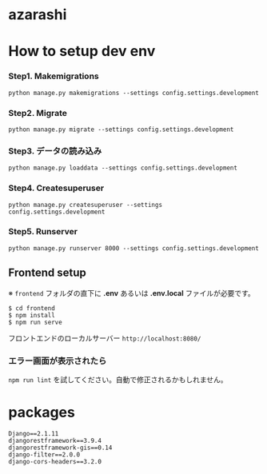 # azarashi


# How to setup dev env 
### Step1. Makemigrations
`python manage.py makemigrations --settings config.settings.development`
### Step2. Migrate
`python manage.py migrate --settings config.settings.development`

### Step3. データの読み込み
`python manage.py loaddata --settings config.settings.development`

### Step4. Createsuperuser
`python manage.py createsuperuser --settings config.settings.development`


### Step5. Runserver
`python manage.py runserver 8000 --settings config.settings.development`


## Frontend setup
※ `frontend` フォルダの直下に **.env** あるいは **.env.local** ファイルが必要です。
```
$ cd frontend
$ npm install
$ npm run serve
```
フロントエンドのローカルサーバー `http://localhost:8080/`

### エラー画面が表示されたら
`npm run lint` を試してください。自動で修正されるかもしれません。


# packages 

```
Django==2.1.11
djangorestframework==3.9.4
djangorestframework-gis==0.14
django-filter==2.0.0
django-cors-headers==3.2.0
```
